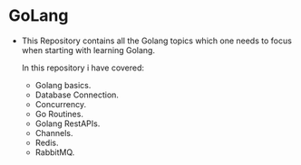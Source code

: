 # GoLang

- This Repository contains all the Golang topics which one needs to focus when starting with learning Golang.

  In this repository i have covered:
   - Golang basics.
   - Database Connection.
   - Concurrency.
   - Go Routines.
   - Golang RestAPIs.
   - Channels.
   - Redis.
   - RabbitMQ.
  
